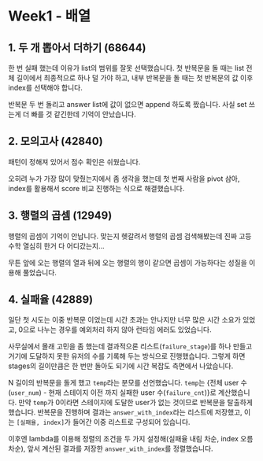 # Week1 - 배열

## 1. 두 개 뽑아서 더하기 (68644)

한 번 실패 했는데 이유가 list의 범위를 잘못 선택했습니다.
첫 반복문을 돌 때는 list 전체 길이에서 최종적으로 하나 덜 가야 하고,
내부 반복문을 돌 때는 첫 반복문의 값 이후 index를 선택해야 합니다.

반복문 두 번 돌리고 answer list에 값이 없으면 append 하도록 짰습니다.
사실 set 쓰는게 더 빠를 것 같긴한데 기억이 안났습니다.

## 2. 모의고사 (42840)

패턴이 정해져 있어서 점수 확인은 쉬웠습니다.

오히려 누가 가장 많이 맞췄는지에서 좀 생각을 했는데 첫 번째 사람을 pivot 삼아,
index를 활용해서 score 비교 진행하는 식으로 해결했습니다.

## 3. 행렬의 곱셈 (12949)

행렬의 곱셈이 기억이 안납니다. 맞는지 헷갈려서 행렬의 곱셈 검색해봤는데 진짜 고등 수학 열심히 한거 다 어디갔는지...

무튼 앞에 오는 행렬의 열과 뒤에 오는 행렬의 행이 같으면 곱셈이 가능하다는 성질을 이용해 풀었습니다.

## 4. 실패율 (42889)

일단 첫 시도는 이중 반복문 이었는데 시간 초과는 안나지만 너무 많은 시간 소요가 있었고, 0으로 나누는 경우를 예외처리 하지 않아 런타임 에러도 있었습니다.

사무실에서 몰래 고민을 좀 했는데 결과적으론 리스트(`failure_stage`)를 하나 만들고 거기에 도달하지 못한 유저의 수를 기록해 두는 방식으로 진행했습니다. 그렇게 하면 stages의 길이만큼은 한 번만 돌아도 되기에 시간 복잡도 측면에서 나았습니다.

N 길이의 반복문을 돌게 했고 `temp`라는 분모를 선언했습니다. `temp`는 {전체 user 수(`user_num`) - 현재 스테이지 이전 까지 실패한 user 수(`failure_cnt`)}로 계산했습니다. 만약 `temp`가 0이라면 스테이지에 도달한 user가 없는 것이므로 반복문을 탈출하게 했습니다. 반복문을 진행하며 결과는 `answer_with_index`라는 리스트에 저장했고, 이는 `[실패율, index]`가 들어간 이중 리스트로 구성되어 있습니다.

이후엔 lambda를 이용해 정렬의 조건을 두 가지 설정해(실패율 내림 차순, index 오름차순), 앞서 계산된 결과를 저장한 `answer_with_index`를 정렬했습니다.
